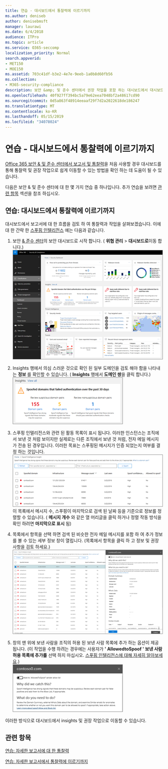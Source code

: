 ```yaml
---
title: 연습 - 대시보드에서 통찰력에 이르기까지
ms.author: deniseb
author: denisebmsft
manager: laurawi
ms.date: 6/4/2018
audience: ITPro
ms.topic: article
ms.service: O365-seccomp
localization_priority: Normal
search.appverid:
- MET150
- MOE150
ms.assetid: 703c41df-b3e2-4e7e-9eeb-1a0b8d60fb56
ms.collection:
- M365-security-compliance
description: 보안 &amp; 및 준수 센터에서 권장 작업을 포함 하는 대시보드에서 대시보드를 진행 하는 방법을 알아봅니다.
ms.openlocfilehash: 40f927ff394bc5a79e62eea7048bf2a48617cd90
ms.sourcegitcommit: 0d5a863f48914eeaaf29f7d2a2022618de186247
ms.translationtype: MT
ms.contentlocale: ko-KR
ms.lasthandoff: 05/15/2019
ms.locfileid: "34078024"
---
```

# <a name="walkthrough---from-a-dashboard-to-an-insight"></a>연습 - 대시보드에서 통찰력에 이르기까지

[Office 365 보안 &amp; 및 준수 센터에서 보고서 및 통찰력](reports-and-insights-in-security-and-compliance.md)을 처음 사용할 경우 대시보드를 통해 통찰력 및 권장 작업으로 쉽게 이동할 수 있는 방법을 확인 하는 데 도움이 될 수 있습니다. 
  
다음은 보안 &amp; 및 준수 센터에 대 한 몇 가지 연습 중 하나입니다. 추가 연습을 보려면 [관련 항목](#related-topics) 섹션을 참조 하십시오. 
  
## <a name="walkthrough-from-a-dashboard-to-an-insight"></a>연습: 대시보드에서 통찰력에 이르기까지

대시보드에서 보고서에 대 한 흐름을 검토 하 여 통찰력과 작업을 살펴보겠습니다. 이에 대 한 간략 한 [스푸핑 인텔리전스](learn-about-spoof-intelligence.md) 예는 다음과 같습니다. 
  
1. 보안 [ &amp; 준수 센터](https://protection.office.com)의 보안 대시보드로 시작 합니다. ( **위협 관리** \> **대시보드로**이동 합니다.)<br>![보안 &amp; 및 준수 센터에서 위협 관리 \> 대시보드를 선택 합니다.](media/05a38660-eb13-4960-a266-11809c453d95.png)<br>
  
2. Insights 행에서 의심 스러운 것으로 확인 된 일부 도메인을 검토 해야 함을 나타내는 **정보** 를 확인할 수 있습니다. ( **Insights** 행에서 **도메인 쌍**을 클릭 합니다.)<br>![Insights 행에 잠재적인 스푸핑 관련 사항이 있음을 언급 합니다.](media/dd1d0cb3-3201-45d7-b41d-18a0944fe85d.png)<br>
  
3. 스푸핑 인텔리전스와 관련 된 활동 목록이 표시 됩니다. 이러한 인스턴스는 조직에서 보낸 것 처럼 보이지만 실제로는 다른 조직에서 보낸 것 처럼, 전자 메일 메시지가 전송 된 경우입니다. 이러한 목표는 스푸핑된 메시지가 인증 되었는지 여부를 결정 하는 것입니다.<br>![스푸핑 인텔리전스 정보](media/a2e2b4fd-0c1e-499f-8401-cf3089da82fa.png)<br>이 목록에서 메시지 수, 스푸핑이 마지막으로 검색 된 날짜 등을 기준으로 정보를 정렬할 수 있습니다. ( **메시지 개수** 와 같은 열 머리글을 클릭 하거나 정렬 작동 방식을 확인 하려면 **마지막으로 표시** 됨) 
    
4. 목록에서 항목을 선택 하면 검색 된 비슷한 전자 메일 메시지를 포함 하 여 추가 정보를 볼 수 있는 세부 정보 창이 열립니다. (목록에서 항목을 클릭 하 고 정보 및 권장 사항을 검토 하세요.)<br>![항목을 선택 하면 세부 정보 창이 열림](media/7ad1faa5-6ca2-474e-a609-eb275e0a8e59.png)<br>
  
5. 창의 맨 위에 보낸 사람을 조직의 허용 된 보낸 사람 목록에 추가 하는 옵션이 제공 됩니다. (이 작업을 수행 하려는 경우에는 사용자가 **' AllowedtoSpoof ' 보낸 사람 허용 목록에 추가를** 선택 하지 마십시오. [스푸핑 인텔리전스에 대해 자세히 알아보세요](learn-about-spoof-intelligence.md).)<br>![보낸 사람에 게 권한을 부여할 수 있습니다.](media/caf0c20a-6047-486d-8060-5a229a3de49f.png)
  
이러한 방식으로 대시보드에서 insights 및 권장 작업으로 이동할 수 있습니다.
  
## <a name="related-topics"></a>관련 항목

[연습: 자세한 보고서에 대 한 통찰력](from-an-insight-to-a-detailed-report.md)
  
[연습: 자세한 보고서에서 통찰력에 이르기까지](from-a-detailed-report-to-an-insight.md)
  

